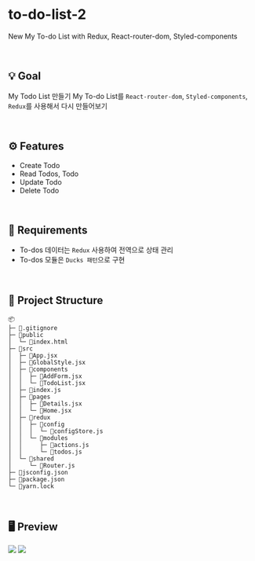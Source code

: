 # to-do-list-2
New My To-do List with Redux, React-router-dom, Styled-components

<br />

## 💡 Goal
My Todo List 만들기
My To-do List를 `React-router-dom`, `Styled-components`, `Redux`를 사용해서 다시 만들어보기

<br />

## ⚙️ Features
- Create Todo
- Read Todos, Todo
- Update Todo
- Delete Todo

<br />

## 📌 Requirements
- To-dos 데이터는 `Redux` 사용하여 전역으로 상태 관리
- To-dos 모듈은 `Ducks 패턴`으로 구현

<br />

## 📁 Project Structure

```
📦 
├─ 📜.gitignore
├─ 📂public
│  └─ 📜index.html
├─ 📂src
│  ├─ 📜App.jsx
│  ├─ 📜GlobalStyle.jsx
│  ├─ 📂components
│  │  ├─ 📜AddForm.jsx
│  │  └─ 📜TodoList.jsx
│  ├─ 📜index.js
│  ├─ 📂pages
│  │  ├─ 📜Details.jsx
│  │  └─ 📜Home.jsx
│  ├─ 📂redux
│  │  ├─ 📂config
│  │  │  └─ 📜configStore.js
│  │  └─ 📂modules
│  │     ├─ 📜actions.js
│  │     └─ 📜todos.js
│  └─ 📂shared
│     └─ 📜Router.js
├─ 📜jsconfig.json
├─ 📜package.json
└─ 📜yarn.lock
```

<br />

## 🖥️ Preview
<img src="https://github.com/xoxojw/to-do-list-2/assets/124491335/059049d8-7634-4207-ae37-c07c6bd0e66f" />
<img src="https://github.com/xoxojw/to-do-list-2/assets/124491335/30a92146-39ec-4944-8505-8a1565a80ad0" />
